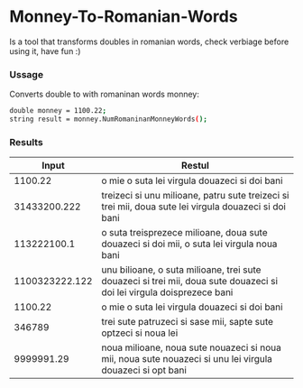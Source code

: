 # Monney-To-Romanian-Words

Is a tool that transforms doubles in romanian words, check verbiage before using it, have fun :)

### Ussage
Converts double to with romaninan words monney:

```sh
double monney = 1100.22; 
string result = monney.NumRomaninanMonneyWords();
```

### Results

| Input | Restul |
| ------ | ------ |
|1100.22 | o mie o suta lei virgula douazeci si doi bani|
|31433200.222 | treizeci si unu milioane, patru sute treizeci si trei mii, doua sute lei virgula douazeci si doi bani|
|113222100.1 | o suta treisprezece milioane, doua sute douazeci si doi mii, o suta lei virgula noua bani|
|1100323222.122 | unu bilioane, o suta milioane, trei sute douazeci si trei mii, doua sute douazeci si doi lei virgula doisprezece bani|
|1100.22 | o mie o suta lei virgula douazeci si doi bani|
|346789 | trei sute patruzeci si sase mii, sapte sute optzeci si noua lei|
|9999991.29 | noua milioane, noua sute nouazeci si noua mii, noua sute nouazeci si unu lei virgula douazeci si opt bani|